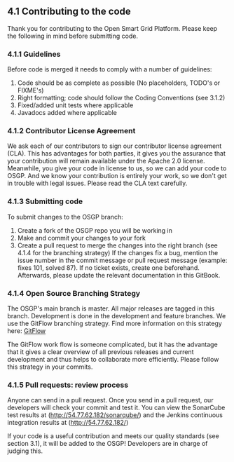 ## 4.1 Contributing to the code

Thank you for contributing to the Open Smart Grid Platform. Please keep the following in mind before submitting code. 

### 4.1.1 Guidelines

Before code is merged it needs to comply with a number of guidelines:
1. Code should be as complete as possible (No placeholders, TODO's or FIXME's)
2. Right formatting; code should follow the Coding Conventions (see 3.1.2)
3. Fixed/added unit tests where applicable
4. Javadocs added where applicable

### 4.1.2 Contributor License Agreement

We ask each of our contributors to sign our contributor license agreement (CLA). This has advantages for both parties, it gives you the assurance that your contribution will remain available under the Apache 2.0 license. Meanwhile, you give your code in license to us, so we can add your code to OSGP. And we know your contribution is entirely your work, so we don't get in trouble with legal issues. Please read the CLA text carefully.  

### 4.1.3 Submitting code

To submit changes to the OSGP branch:
1. Create a fork of the OSGP repo you will be working in
2. Make and commit your changes to your fork
3. Create a pull request to merge the changes into the right branch (see 4.1.4 for the branching strategy)
If the changes fix a bug, mention the issue number in the commit message or pull request message (example: fixes
101, solved 87). If no ticket exists, create one beforehand. Afterwards, please update the relevant documentation in this GitBook.

### 4.1.4 Open Source Branching Strategy

The OSGP's main branch is master. All major releases are tagged in this branch. Development is done in
the development and feature branches. We use the GitFlow branching strategy. Find more information on this strategy here: [GitFlow](http://nvie.com/posts/a-successful-git-branching-model/)

The GitFlow work flow is someone complicated, but it has the advantage that it gives a clear overview of all previous releases and current development and thus helps to collaborate more efficiently. Please follow this strategy in your commits.

### 4.1.5 Pull requests: review process

Anyone can send in a pull request. Once you send in a pull request, our developers will check your commit and test it. You can view the SonarCube test results at (http://54.77.62.182/sonarqube/) and the Jenkins continuous integration results at (http://54.77.62.182/) 

If your code is a useful contribution and meets our quality standards (see section 3.1), it will be added to the OSGP! Developers are in charge of judging this. 
